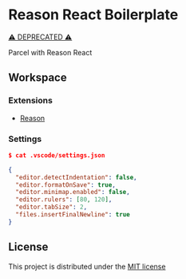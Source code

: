 # Reason React Boilerplate

[⚠️ DEPRECATED ⚠️](https://rescript-lang.org/bucklescript-rebranding)

Parcel with Reason React

## Workspace

### Extensions

- [Reason](https://marketplace.visualstudio.com/items?itemName=jaredly.reason-vscode)

### Settings

```json
$ cat .vscode/settings.json

{
  "editor.detectIndentation": false,
  "editor.formatOnSave": true,
  "editor.minimap.enabled": false,
  "editor.rulers": [80, 120],
  "editor.tabSize": 2,
  "files.insertFinalNewline": true
}
```

## License

This project is distributed under the [MIT license](LICENSE)

